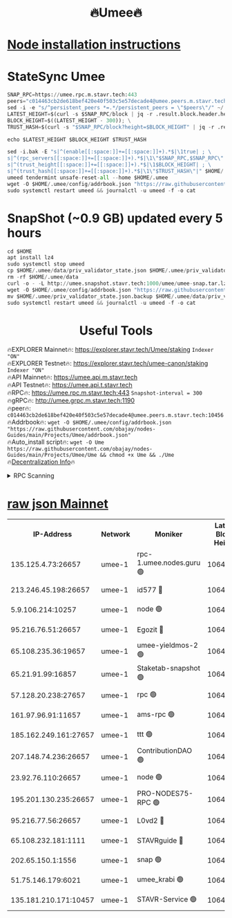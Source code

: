 <h1 align="center"> 🔥Umee🔥</h1>


[Node installation instructions](https://github.com/obajay/nodes-Guides/tree/main/Projects/Umee)
=
# StateSync Umee
```python
SNAP_RPC=https://umee.rpc.m.stavr.tech:443
peers="c014463cb2de618bef420e40f503c5e57decade4@umee.peers.m.stavr.tech:10456"
sed -i -e "s/^persistent_peers *=.*/persistent_peers = \"$peers\"/" ~/.umee/config/config.toml
LATEST_HEIGHT=$(curl -s $SNAP_RPC/block | jq -r .result.block.header.height); \
BLOCK_HEIGHT=$((LATEST_HEIGHT - 300)); \
TRUST_HASH=$(curl -s "$SNAP_RPC/block?height=$BLOCK_HEIGHT" | jq -r .result.block_id.hash)

echo $LATEST_HEIGHT $BLOCK_HEIGHT $TRUST_HASH

sed -i.bak -E "s|^(enable[[:space:]]+=[[:space:]]+).*$|\1true| ; \
s|^(rpc_servers[[:space:]]+=[[:space:]]+).*$|\1\"$SNAP_RPC,$SNAP_RPC\"| ; \
s|^(trust_height[[:space:]]+=[[:space:]]+).*$|\1$BLOCK_HEIGHT| ; \
s|^(trust_hash[[:space:]]+=[[:space:]]+).*$|\1\"$TRUST_HASH\"|" $HOME/.umee/config/config.toml
umeed tendermint unsafe-reset-all --home $HOME/.umee
wget -O $HOME/.umee/config/addrbook.json "https://raw.githubusercontent.com/obajay/nodes-Guides/main/Projects/Umee/addrbook.json"
sudo systemctl restart umeed && journalctl -u umeed -f -o cat
```
# SnapShot (~0.9 GB) updated every 5 hours
```python
cd $HOME
apt install lz4
sudo systemctl stop umeed
cp $HOME/.umee/data/priv_validator_state.json $HOME/.umee/priv_validator_state.json.backup
rm -rf $HOME/.umee/data
curl -o - -L http://umee.snapshot.stavr.tech:1000/umee/umee-snap.tar.lz4 | lz4 -c -d - | tar -x -C $HOME/.umee --strip-components 2
wget -O $HOME/.umee/config/addrbook.json "https://raw.githubusercontent.com/obajay/nodes-Guides/main/Projects/Umee/addrbook.json"
mv $HOME/.umee/priv_validator_state.json.backup $HOME/.umee/data/priv_validator_state.json
sudo systemctl restart umeed && journalctl -u umeed -f -o cat
```
 <h1 align="center"> Useful Tools</h1>

🔥EXPLORER Mainnet🔥:      https://explorer.stavr.tech/Umee/staking             `Indexer "ON"` \
🔥EXPLORER Testnet🔥:        https://explorer.stavr.tech/umee-canon/staking      `Indexer "ON"` \
🔥API Mainnet🔥:                   https://umee.api.m.stavr.tech \
🔥API Testnet🔥:                     https://umee.api.t.stavr.tech \
🔥RPC🔥:                           https://umee.rpc.m.stavr.tech:443                     `Snapshot-interval = 300` \
🔥gRPC🔥:                              http://umee.grpc.m.stavr.tech:1190 \
🔥peer🔥:                     `c014463cb2de618bef420e40f503c5e57decade4@umee.peers.m.stavr.tech:10456` \
🔥Addrbook🔥:    ```wget -O $HOME/.umee/config/addrbook.json "https://raw.githubusercontent.com/obajay/nodes-Guides/main/Projects/Umee/addrbook.json"``` \
🔥Auto_install script🔥: ```wget -O Ume https://raw.githubusercontent.com/obajay/nodes-Guides/main/Projects/Umee/Ume && chmod +x Ume && ./Ume``` \
🔥[Decentralization Info](https://github.com/obajay/StateSync-snapshots/tree/main/Projects/Umee/Decentralization)🔥

<details>
<summary>RPC Scanning</summary>

<h2 align="center"> We scan nodes in real time every 4 hours. And we provide the final result of RPC endpoints.
We cannot influence the operation of these nodes in any way. </h2>


```python
If Voting Power is higher than 0 --> then the Node is a validator of the network and may be subject to attack and be a potential threat to the chain.
```
```python
We marked such validators with a red symbol
```

</details>

[raw json Mainnet](https://rpc-check.umeem.stavr.tech/umeem/rpc-umeem-result.json)
=



<table><tr><th>IP-Address</th><th>Network</th><th>Moniker</th><th>Latest Block Height</th><th>Earliest Block Height</th><th>Catching Up</th><th>Tx Index</th><th>Voting Power</th><th>Scan Time</th></tr><tr><td>135.125.4.73:26657</td><td>umee-1</td><td>rpc-1.umee.nodes.guru 🟢</td><td>10648036</td><td>5167386</td><td>False</td><td>on</td><td>0</td><td>2024-02-18T11:54:39.894882687UTC</td></tr><tr><td>213.246.45.198:26657</td><td>umee-1</td><td>id577 🔴</td><td>10648023</td><td>7100001</td><td>False</td><td>on</td><td>35115902</td><td>2024-02-18T11:53:24.498059298UTC</td></tr><tr><td>5.9.106.214:10257</td><td>umee-1</td><td>node 🟢</td><td>10648032</td><td>7942001</td><td>False</td><td>on</td><td>0</td><td>2024-02-18T11:54:15.804158351UTC</td></tr><tr><td>95.216.76.51:26657</td><td>umee-1</td><td>Egozit 🔴</td><td>10648036</td><td>8262001</td><td>False</td><td>off</td><td>38499823</td><td>2024-02-18T11:54:39.516834507UTC</td></tr><tr><td>65.108.235.36:19657</td><td>umee-1</td><td>umee-yieldmos-2 🟢</td><td>10648017</td><td>9575548</td><td>False</td><td>on</td><td>0</td><td>2024-02-18T11:52:49.201070168UTC</td></tr><tr><td>65.21.91.99:16857</td><td>umee-1</td><td>Staketab-snapshot 🟢</td><td>10648028</td><td>9992001</td><td>False</td><td>off</td><td>0</td><td>2024-02-18T11:53:51.516976427UTC</td></tr><tr><td>57.128.20.238:27657</td><td>umee-1</td><td>rpc 🟢</td><td>10648034</td><td>10337379</td><td>False</td><td>on</td><td>0</td><td>2024-02-18T11:54:24.362873411UTC</td></tr><tr><td>161.97.96.91:11657</td><td>umee-1</td><td>ams-rpc 🟢</td><td>10648040</td><td>10352001</td><td>False</td><td>on</td><td>0</td><td>2024-02-18T11:55:00.543277942UTC</td></tr><tr><td>185.162.249.161:27657</td><td>umee-1</td><td>ttt 🟢</td><td>10648030</td><td>10381617</td><td>False</td><td>on</td><td>0</td><td>2024-02-18T11:54:04.095523644UTC</td></tr><tr><td>207.148.74.236:26657</td><td>umee-1</td><td>ContributionDAO 🟢</td><td>10648037</td><td>10484838</td><td>False</td><td>off</td><td>0</td><td>2024-02-18T11:54:47.059839131UTC</td></tr><tr><td>23.92.76.110:26657</td><td>umee-1</td><td>node 🟢</td><td>10648044</td><td>10526001</td><td>False</td><td>on</td><td>0</td><td>2024-02-18T11:55:23.795999328UTC</td></tr><tr><td>195.201.130.235:26657</td><td>umee-1</td><td>PRO-NODES75-RPC 🟢</td><td>10648032</td><td>10548031</td><td>False</td><td>on</td><td>0</td><td>2024-02-18T11:54:12.580425492UTC</td></tr><tr><td>95.216.77.56:26657</td><td>umee-1</td><td>L0vd2 🔴</td><td>10648040</td><td>10548040</td><td>False</td><td>off</td><td>38406763</td><td>2024-02-18T11:55:00.185814368UTC</td></tr><tr><td>65.108.232.181:1111</td><td>umee-1</td><td>STAVRguide 🔴</td><td>10648017</td><td>10560001</td><td>False</td><td>on</td><td>357732</td><td>2024-02-18T11:52:46.726278981UTC</td></tr><tr><td>202.65.150.1:1556</td><td>umee-1</td><td>snap 🟢</td><td>10648032</td><td>10640739</td><td>False</td><td>on</td><td>0</td><td>2024-02-18T11:54:13.536264187UTC</td></tr><tr><td>51.75.146.179:6021</td><td>umee-1</td><td>umee_krabi 🟢</td><td>10648035</td><td>10641358</td><td>False</td><td>on</td><td>0</td><td>2024-02-18T11:54:32.907201537UTC</td></tr><tr><td>135.181.210.171:10457</td><td>umee-1</td><td>STAVR-Service 🟢</td><td>10648038</td><td>10646001</td><td>False</td><td>on</td><td>0</td><td>2024-02-18T11:54:47.498283336UTC</td></tr></table>
